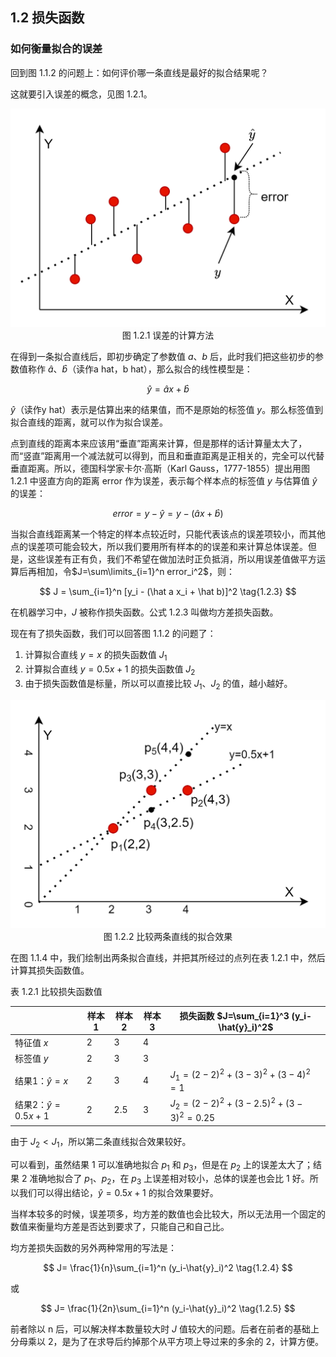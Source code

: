 ## 1.2 损失函数

### 如何衡量拟合的误差

回到图 1.1.2 的问题上：如何评价哪一条直线是最好的拟合结果呢？

这就要引入误差的概念，见图 1.2.1。

<img src="./images/1-2-1.png" />
<center>图 1.2.1 误差的计算方法</center>

在得到一条拟合直线后，即初步确定了参数值 $a、b$ 后，此时我们把这些初步的参数值称作 $\hat{a}、\hat{b}$（读作a hat，b hat），那么拟合的线性模型是：

$$
\hat y = \hat a x + \hat b \tag{1.2.1}
$$

$\hat y$（读作y hat）表示是估算出来的结果值，而不是原始的标签值 $y$。那么标签值到拟合直线的距离，就可以作为拟合误差。

点到直线的距离本来应该用“垂直”距离来计算，但是那样的话计算量太大了，而“竖直”距离用一个减法就可以得到，而且和垂直距离是正相关的，完全可以代替垂直距离。所以，德国科学家卡尔·高斯（Karl Gauss，1777-1855）提出用图 1.2.1 中竖直方向的距离 error 作为误差，表示每个样本点的标签值 $y$ 与估算值 $\hat{y}$ 的误差：

$$
error = y - \hat{y}=y -  (\hat a x + \hat b) \tag{1.2.2}
$$

当拟合直线距离某一个特定的样本点较近时，只能代表该点的误差项较小，而其他点的误差项可能会较大，所以我们要用所有样本的的误差和来计算总体误差。但是，这些误差有正有负，我们不希望在做加法时正负抵消，所以用误差值做平方运算后再相加，令$J=\sum\limits_{i=1}^n error_i^2$，则：

$$
J = \sum_{i=1}^n [y_i -  (\hat a x_i + \hat b)]^2 \tag{1.2.3}
$$

在机器学习中，$J$ 被称作损失函数。公式 1.2.3 叫做均方差损失函数。

现在有了损失函数，我们可以回答图 1.1.2 的问题了：

1. 计算拟合直线 $y=x$ 的损失函数值 $J_1$
2. 计算拟合直线 $y=0.5x+1$ 的损失函数值 $J_2$
3. 由于损失函数值是标量，所以可以直接比较 $J_1、J_2$ 的值，越小越好。

<img src="./images/1-2-2.png" />
<center>图 1.2.2 比较两条直线的拟合效果</center>

在图 1.1.4 中，我们绘制出两条拟合直线，并把其所经过的点列在表 1.2.1 中，然后计算其损失函数值。

表 1.2.1 比较损失函数值

||样本1|样本2|样本3|损失函数 $J=\sum_{i=1}^3 (y_i-\hat{y}_i)^2$|
|--|--|--|--|--|
|特征值 $x$|2|3|4|
|标签值 $y$|2|3|3|
|结果1：$\hat{y}=x$|2|3|4|$J_1=(2-2)^2+(3-3)^2+(3-4)^2=1$|
|结果2：$\hat{y}=0.5x+1$|2|2.5|3|$J_2=(2-2)^2+(3-2.5)^2+(3-3)^2=0.25$|

由于 $J_2 \lt J_1$，所以第二条直线拟合效果较好。

可以看到，虽然结果 1 可以准确地拟合 $p_1$ 和 $p_3$，但是在 $p_2$ 上的误差太大了；结果 2 准确地拟合了 $p_1、p_2$，在 $p_3$ 上误差相对较小，总体的误差也会比 1 好。所以我们可以得出结论，$\hat{y}=0.5x+1$ 的拟合效果要好。

当样本较多的时候，误差项多，均方差的数值也会比较大，所以无法用一个固定的数值来衡量均方差是否达到要求了，只能自己和自己比。

均方差损失函数的另外两种常用的写法是：

$$
J= \frac{1}{n}\sum_{i=1}^n (y_i-\hat{y}_i)^2 \tag{1.2.4}
$$

或

$$
J= \frac{1}{2n}\sum_{i=1}^n (y_i-\hat{y}_i)^2 \tag{1.2.5}
$$

前者除以 n 后，可以解决样本数量较大时 $J$ 值较大的问题。后者在前者的基础上分母乘以 2，是为了在求导后约掉那个从平方项上导过来的多余的 2，计算方便。
